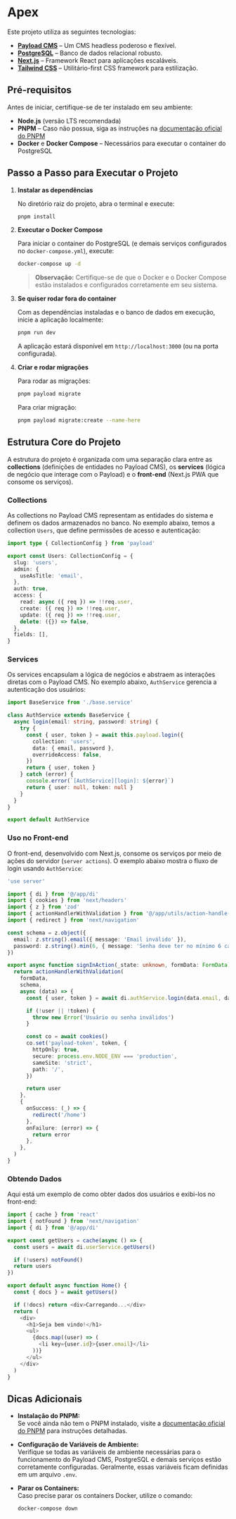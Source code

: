 # Apex

Este projeto utiliza as seguintes tecnologias:

- **[Payload CMS](https://payloadcms.com/)** – Um CMS headless poderoso e flexível.
- **[PostgreSQL](https://www.postgresql.org/)** – Banco de dados relacional robusto.
- **[Next.js](https://nextjs.org/)** – Framework React para aplicações escaláveis.
- **[Tailwind CSS](https://tailwindcss.com/)** – Utilitário-first CSS framework para estilização.

## Pré-requisitos

Antes de iniciar, certifique-se de ter instalado em seu ambiente:

- **Node.js** (versão LTS recomendada)
- **PNPM** – Caso não possua, siga as instruções na [documentação oficial do PNPM](https://pnpm.io/installation)
- **Docker** e **Docker Compose** – Necessários para executar o container do PostgreSQL

## Passo a Passo para Executar o Projeto

1. **Instalar as dependências**

   No diretório raiz do projeto, abra o terminal e execute:

   ```bash
   pnpm install
   ```

2. **Executar o Docker Compose**

   Para iniciar o container do PostgreSQL (e demais serviços configurados no `docker-compose.yml`), execute:

   ```bash
   docker-compose up -d
   ```

   > **Observação:** Certifique-se de que o Docker e o Docker Compose estão instalados e configurados corretamente em seu sistema.

3. **Se quiser rodar fora do container**

   Com as dependências instaladas e o banco de dados em execução, inicie a aplicação localmente:

   ```bash
   pnpm run dev
   ```

   A aplicação estará disponível em `http://localhost:3000` (ou na porta configurada).

4. **Criar e rodar migrações**

   Para rodar as migrações:

   ```bash
   pnpm payload migrate
   ```

   Para criar migração:

   ```bash
   pnpm payload migrate:create --name-here
   ```

## Estrutura Core do Projeto

A estrutura do projeto é organizada com uma separação clara entre as **collections** (definições de entidades no Payload CMS), os **services** (lógica de negócio que interage com o Payload) e o **front-end** (Next.js PWA que consome os serviços).

### Collections

As collections no Payload CMS representam as entidades do sistema e definem os dados armazenados no banco. No exemplo abaixo, temos a collection `Users`, que define permissões de acesso e autenticação:

```typescript
import type { CollectionConfig } from 'payload'

export const Users: CollectionConfig = {
  slug: 'users',
  admin: {
    useAsTitle: 'email',
  },
  auth: true,
  access: {
    read: async ({ req }) => !!req.user,
    create: ({ req }) => !!req.user,
    update: ({ req }) => !!req.user,
    delete: ({}) => false,
  },
  fields: [],
}
```

### Services

Os services encapsulam a lógica de negócios e abstraem as interações diretas com o Payload CMS. No exemplo abaixo, `AuthService` gerencia a autenticação dos usuários:

```typescript
import BaseService from './base.service'

class AuthService extends BaseService {
  async login(email: string, password: string) {
    try {
      const { user, token } = await this.payload.login({
        collection: 'users',
        data: { email, password },
        overrideAccess: false,
      })
      return { user, token }
    } catch (error) {
      console.error(`[AuthService][login]: ${error}`)
      return { user: null, token: null }
    }
  }
}

export default AuthService
```

### Uso no Front-end

O front-end, desenvolvido com Next.js, consome os serviços por meio de ações do servidor (`server actions`). O exemplo abaixo mostra o fluxo de login usando `AuthService`:

```typescript
'use server'

import { di } from '@/app/di'
import { cookies } from 'next/headers'
import { z } from 'zod'
import { actionHandlerWithValidation } from '@/app/utils/action-handle-with-validation'
import { redirect } from 'next/navigation'

const schema = z.object({
  email: z.string().email({ message: 'Email inválido' }),
  password: z.string().min(6, { message: 'Senha deve ter no mínimo 6 caracteres' }),
})

export async function signInAction(_state: unknown, formData: FormData) {
  return actionHandlerWithValidation(
    formData,
    schema,
    async (data) => {
      const { user, token } = await di.authService.login(data.email, data.password)

      if (!user || !token) {
        throw new Error('Usuário ou senha inválidos')
      }

      const co = await cookies()
      co.set('payload-token', token, {
        httpOnly: true,
        secure: process.env.NODE_ENV === 'production',
        sameSite: 'strict',
        path: '/',
      })

      return user
    },
    {
      onSuccess: (_) => {
        redirect('/home')
      },
      onFailure: (error) => {
        return error
      },
    },
  )
}
```

### Obtendo Dados

Aqui está um exemplo de como obter dados dos usuários e exibi-los no front-end:

```typescript
import { cache } from 'react'
import { notFound } from 'next/navigation'
import { di } from '@/app/di'

export const getUsers = cache(async () => {
  const users = await di.userService.getUsers()

  if (!users) notFound()
  return users
})

export default async function Home() {
  const { docs } = await getUsers()

  if (!docs) return <div>Carregando...</div>
  return (
    <div>
      <h1>Seja bem vindo!</h1>
      <ul>
        {docs.map((user) => (
          <li key={user.id}>{user.email}</li>
        ))}
      </ul>
    </div>
  )
}
```

## Dicas Adicionais

- **Instalação do PNPM:**  
  Se você ainda não tem o PNPM instalado, visite a [documentação oficial do PNPM](https://pnpm.io/installation) para instruções detalhadas.

- **Configuração de Variáveis de Ambiente:**  
  Verifique se todas as variáveis de ambiente necessárias para o funcionamento do Payload CMS, PostgreSQL e demais serviços estão corretamente configuradas. Geralmente, essas variáveis ficam definidas em um arquivo `.env`.

- **Parar os Containers:**  
  Caso precise parar os containers Docker, utilize o comando:

  ```bash
  docker-compose down
  ```
